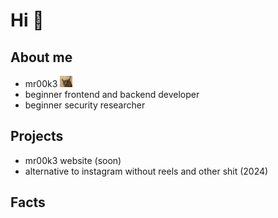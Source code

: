 # Hi 👋

## About me 
- mr00k3 <img width="20px" src="floppa.gif">
- beginner frontend and backend developer
- beginner security researcher

## Projects
- mr00k3 website (soon)
- alternative to instagram without reels and other shit (2024)

## Facts
